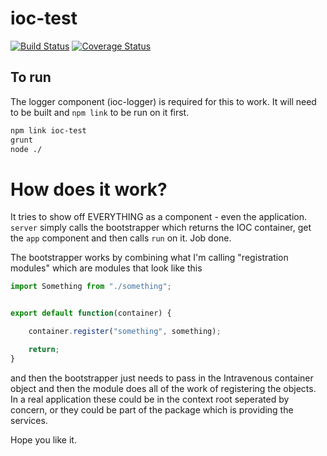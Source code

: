 # ioc-test

[![Build Status](https://travis-ci.org/blacksun1/ioc-test.svg?branch=master)](https://travis-ci.org/blacksun1/ioc-test)
[![Coverage Status](https://coveralls.io/repos/github/blacksun1/ioc-test/badge.svg?branch=master)](https://coveralls.io/github/blacksun1/ioc-test?branch=master)


## To run

The logger component (ioc-logger) is required for this to work. It will need to be built and `npm link` to be run on it first.

```bash
npm link ioc-test
grunt
node ./
```

# How does it work?

It tries to show off EVERYTHING as a component - even the application. `server` simply calls the bootstrapper which
returns the IOC container, get the `app` component and then calls `run` on it. Job done.

The bootstrapper works by combining what I'm calling "registration modules" which are modules that look like this

```js
import Something from "./something";


export default function(container) {

    container.register("something", something);

    return;
}
```

and then the bootstrapper just needs to pass in the Intravenous container object and then the module does all of the
work of registering the objects. In a real application these could be in the context root seperated by concern, or they
could be part of the package which is providing the services.

Hope you like it.
